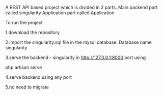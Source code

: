 A REST API based project which is divided in 2 parts. 
Main backend part called singularity
Application part called Application


To run the project

1.download the repository 

2.import the singularity.sql file in the mysql database. Database name singularity

3.serve the backend - singularity in http://127.0.0.1:8000 port using 

php artisan serve 

4.serve backend using any port

5.no need to migrate 
